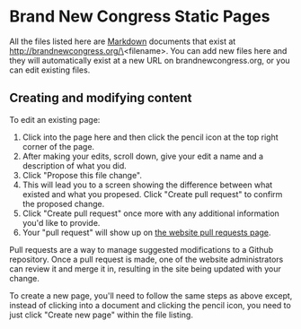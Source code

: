 # Brand New Congress Static Pages

All the files listed here are [Markdown](https://daringfireball.net/projects/markdown/syntax) documents that exist at http://brandnewcongress.org/\<filename\>. You can add new files here and they will automatically exist at a new URL on brandnewcongress.org, or you can edit existing files.

## Creating and modifying content

To edit an existing page:

1. Click into the page here and then click the pencil icon at the top right corner of the page.
2. After making your edits, scroll down, give your edit a name and a description of what you did.
3. Click "Propose this file change".
4. This will lead you to a screen showing the difference between what existed and what you propesed.  Click "Create pull request" to confirm the proposed change.
5. Click "Create pull request" once more with any additional information you'd like to provide.
6. Your "pull request" will show up on [the website pull requests page](https://github.com/BrandNewCongress/website/pulls).

Pull requests are a way to manage suggested modifications to a Github repository.  Once a pull request is made, one of the website administrators can review it and merge it in, resulting in the site being updated with your change.

To create a new page, you'll need to follow the same steps as above except, instead of clicking into a document and clicking the pencil icon, you need to just click "Create new page" within the file listing.

